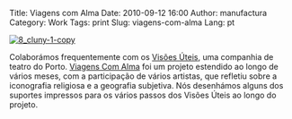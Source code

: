 Title: Viagens com Alma
Date: 2010-09-12 16:00
Author: manufactura
Category: Work
Tags: print
Slug: viagens-com-alma
Lang: pt

[![8\_cluny-1-copy](http://media.manufacturaindependente.org/8_cluny-1-copy.png)](http://media.manufacturaindependente.org/8_cluny-1-copy.png)

Colaborámos frequentemente com os [Visões
Úteis](http://visoesuteis.pt "Visões Úteis"), uma companhia de teatro do
Porto. [Viagens Com Alma](http://viagenscomalma.eu/ "Viagens com Alma")
foi um projeto estendido ao longo de vários meses, com a participação de
vários artistas, que refletiu sobre a iconografia religiosa e a
geografia subjetiva. Nós desenhámos alguns dos suportes impressos para
os vários passos dos Visões Úteis ao longo do projeto.

